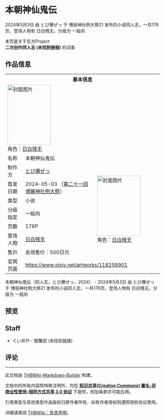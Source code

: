 # 本朝神仙鬼伝

<!-- source html: G:\repos\THBWiki-Markdown-Builder\THBWikiMarkdown\Temp\main\f\f0\ns0%3A%E6%9C%AC%E6%9C%9D%E7%A5%9E%E4%BB%99%E9%AC%BC%E4%BC%9D.html -->

2024年5月3日 由 とび爆ぜっ 于 博丽神社例大祭21 发布的小说同人志，一共176页，登场人物有 日白残无，分级为 一般向

本页是关于东方Project  
 **二次创作同人志 (未找到链接)** 的词条

## 作品信息

<table><tbody><tr><th colspan="3">基本信息</th></tr><tr><td class="cover-artwork-mobile" colspan="2"><a href="./文件-本朝神仙鬼伝封面.jpg.md" class="image" title="封面图片"><img alt="封面图片" src="https://upload.thwiki.cc/thumb/2/28/%E6%9C%AC%E6%9C%9D%E7%A5%9E%E4%BB%99%E9%AC%BC%E4%BC%9D%E5%B0%81%E9%9D%A2.jpg/141px-%E6%9C%AC%E6%9C%9D%E7%A5%9E%E4%BB%99%E9%AC%BC%E4%BC%9D%E5%B0%81%E9%9D%A2.jpg" decoding="async" loading="lazy" width="141" height="196" srcset="https://upload.thwiki.cc/thumb/2/28/%E6%9C%AC%E6%9C%9D%E7%A5%9E%E4%BB%99%E9%AC%BC%E4%BC%9D%E5%B0%81%E9%9D%A2.jpg/212px-%E6%9C%AC%E6%9C%9D%E7%A5%9E%E4%BB%99%E9%AC%BC%E4%BC%9D%E5%B0%81%E9%9D%A2.jpg 1.5x, https://upload.thwiki.cc/thumb/2/28/%E6%9C%AC%E6%9C%9D%E7%A5%9E%E4%BB%99%E9%AC%BC%E4%BC%9D%E5%B0%81%E9%9D%A2.jpg/283px-%E6%9C%AC%E6%9C%9D%E7%A5%9E%E4%BB%99%E9%AC%BC%E4%BC%9D%E5%B0%81%E9%9D%A2.jpg 2x" data-file-width="866" data-file-height="1200"></a><div class="cover-char">角色：<a href="./日白残无.md" title="日白残无">日白残无</a></div></td>
</tr><tr><td class="label">名称</td><td colspan="2"> 本朝神仙鬼伝 </td></tr><tr><td class="label">制作方</td><td><a href="./とび爆ぜっ.md" title="とび爆ぜっ">とび爆ぜっ</a></td><td class="cover-artwork" rowspan="7" style="min-width:196px;"><a href="./文件-本朝神仙鬼伝封面.jpg.md" class="image" title="封面图片"><img alt="封面图片" src="https://upload.thwiki.cc/thumb/2/28/%E6%9C%AC%E6%9C%9D%E7%A5%9E%E4%BB%99%E9%AC%BC%E4%BC%9D%E5%B0%81%E9%9D%A2.jpg/141px-%E6%9C%AC%E6%9C%9D%E7%A5%9E%E4%BB%99%E9%AC%BC%E4%BC%9D%E5%B0%81%E9%9D%A2.jpg" decoding="async" loading="lazy" width="141" height="196" srcset="https://upload.thwiki.cc/thumb/2/28/%E6%9C%AC%E6%9C%9D%E7%A5%9E%E4%BB%99%E9%AC%BC%E4%BC%9D%E5%B0%81%E9%9D%A2.jpg/212px-%E6%9C%AC%E6%9C%9D%E7%A5%9E%E4%BB%99%E9%AC%BC%E4%BC%9D%E5%B0%81%E9%9D%A2.jpg 1.5x, https://upload.thwiki.cc/thumb/2/28/%E6%9C%AC%E6%9C%9D%E7%A5%9E%E4%BB%99%E9%AC%BC%E4%BC%9D%E5%B0%81%E9%9D%A2.jpg/283px-%E6%9C%AC%E6%9C%9D%E7%A5%9E%E4%BB%99%E9%AC%BC%E4%BC%9D%E5%B0%81%E9%9D%A2.jpg 2x" data-file-width="866" data-file-height="1200"></a><div class="cover-char">角色：<a href="./日白残无.md" title="日白残无">日白残无</a></div></td>
</tr><tr><td class="label">首发日期</td><td>2024-05-03&#160;（<a href="/展会作品列表?e=%E5%8D%9A%E4%B8%BD%E7%A5%9E%E7%A4%BE%E4%BE%8B%E5%A4%A7%E7%A5%AD%2321">第二十一回 博麗神社例大祭</a>）</td></tr><tr><td class="label">类型</td><td>小说</td></tr><tr><td class="label">分级指定</td><td>一般向</td></tr><tr><td class="label">页数</td><td>176P</td></tr><tr><td class="label">登场人物</td><td><a href="./日白残无.md" title="日白残无">日白残无</a></td></tr><tr><td class="label">售价</td><td>会场售价：500日元</td></tr>
<tr><td class="label">官网页面</td><td colspan="2"><a rel="nofollow" class="external free" href="https://www.pixiv.net/artworks/118258901">https://www.pixiv.net/artworks/118258901</a></td></tr></tbody></table>

本朝神仙鬼伝（同人志，とび爆ぜっ，2024） - 2024年5月3日 由 とび爆ぜっ 于 博丽神社例大祭21 发布的小说同人志，一共176页，登场人物有 日白残无，分级为 一般向

## 预览

## Staff
- ぐい井戸・御簾田 (未找到链接)


## 评论




---

此文档由 [THBWiki-Markdown-Builder](https://github.com/Delsin-Yu/THBWiki-Markdown-Builder) 构建。

文档中的所有内容除特殊注明外，均在 [**知识共享(Creative Commons) 署名-非商业性使用-相同方式共享 3.0 协议**](https://creativecommons.org/licenses/by-sa/3.0/deed.zh-hans) 下提供，附加条款亦可能应用。

引用类型与其他类型作品版权归原作者所有，如有作者授权则遵照授权协议使用。

详细请查阅 [THBWiki：免责声明](https://thbwiki.cc/THBWiki:%E5%85%8D%E8%B4%A3%E5%A3%B0%E6%98%8E)。

